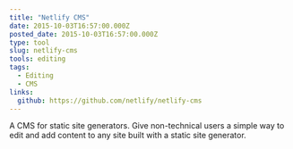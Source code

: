 ```yaml
---
title: "Netlify CMS"
date: 2015-10-03T16:57:00.000Z
posted_date: 2015-10-03T16:57:00.000Z
type: tool
slug: netlify-cms
tools: editing
tags:
  - Editing
  - CMS
links:
  github: https://github.com/netlify/netlify-cms
---
```

A CMS for static site generators. Give non-technical users a simple way to edit and add content to any site built with a static site generator.




